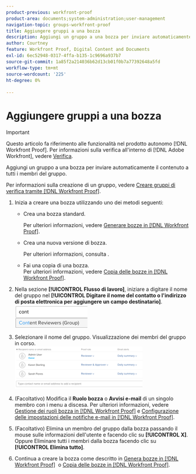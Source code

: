 ```yaml
---
product-previous: workfront-proof
product-area: documents;system-administration;user-management
navigation-topic: groups-workfront-proof
title: Aggiungere gruppi a una bozza
description: Aggiungi un gruppo a una bozza per inviare automaticamente il contenuto a tutti i membri del gruppo.
author: Courtney
feature: Workfront Proof, Digital Content and Documents
exl-id: 6ec52948-0317-4ffa-b135-1c9696a937b7
source-git-commit: 1a85f2a214036b62d13cb01f0b7a77392648a5fd
workflow-type: tm+mt
source-wordcount: '225'
ht-degree: 0%

---
```


# Aggiungere gruppi a una bozza

>[!IMPORTANT]
>
>Questo articolo fa riferimento alle funzionalità nel prodotto autonomo [!DNL Workfront Proof]. Per informazioni sulla verifica all&#39;interno di [!DNL Adobe Workfront], vedere [Verifica](../../../review-and-approve-work/proofing/proofing.md).

Aggiungi un gruppo a una bozza per inviare automaticamente il contenuto a tutti i membri del gruppo.

Per informazioni sulla creazione di un gruppo, vedere [Creare gruppi di verifica tramite [!DNL Workfront Proof]](../../../workfront-proof/wp-mnguserscontacts/groups/create-proofing-groups.md).

1. Inizia a creare una bozza utilizzando uno dei metodi seguenti:

   * Crea una bozza standard.

     Per ulteriori informazioni, vedere [Generare bozze in [!DNL Workfront Proof]](../../../workfront-proof/wp-work-proofsfiles/create-proofs-and-files/generate-proofs.md).

   * Crea una nuova versione di bozza.

     Per ulteriori informazioni, consulta .
   * Fai una copia di una bozza.<br>Per ulteriori informazioni, vedere <a href="../../../workfront-proof/wp-work-proofsfiles/create-proofs-and-files/copy-proofs.md" class="MCXref xref">Copia delle bozze in [!DNL Workfront Proof]</a>.

1. Nella sezione **[!UICONTROL Flusso di lavoro]**, iniziare a digitare il nome del gruppo nel **[!UICONTROL Digitare il nome del contatto o l&#39;indirizzo di posta elettronica per aggiungere un campo destinatario]**.<br><img src="assets/typegroupname.png" alt="Screenshot_2018-04-06_15-05-20.png">
1. Selezionare il nome del gruppo.
Visualizzazione dei membri del gruppo in corso.<br><img src="assets/membersofthegroupdisplay-350x117.png" alt="Screenshot_2018-04-06_15-07-06.png" style="width: 350;height: 117;">
1. (Facoltativo) Modifica il **Ruolo bozza** o **Avvisi e-mail** di un singolo membro con i menu a discesa.
Per ulteriori informazioni, vedere <a href="../../../workfront-proof/wp-work-proofsfiles/share-proofs-and-files/manage-proof-roles.md" class="MCXref xref">Gestione dei ruoli bozza in [!DNL Workfront Proof]</a> e <a href="../../../workfront-proof/wp-emailsntfctns/email-alerts/config-email-notification-settings-wp.md" class="MCXref xref">Configurazione delle impostazioni delle notifiche e-mail in [!DNL Workfront Proof]</a>.
1. (Facoltativo) Elimina un membro del gruppo dalla bozza passando il mouse sulle informazioni dell&#39;utente e facendo clic su **[!UICONTROL X]**.
Oppure
Eliminare tutti i membri dalla bozza facendo clic su **[!UICONTROL Elimina tutto]**.
1. Continua a creare la bozza come descritto in <a href="../../../workfront-proof/wp-work-proofsfiles/create-proofs-and-files/generate-proofs.md" class="MCXref xref">Genera bozze in [!DNL Workfront Proof]</a>  o <a href="../../../workfront-proof/wp-work-proofsfiles/create-proofs-and-files/copy-proofs.md" class="MCXref xref">Copia delle bozze in [!DNL Workfront Proof]</a>. 
